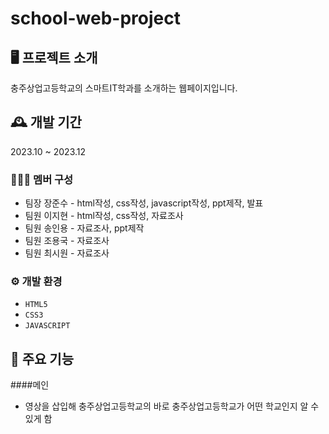 # school-web-project

## 🖥 프로젝트 소개
충주상업고등학교의 스마트IT학과를 소개하는 웹페이지입니다.

## 🕰 개발 기간
2023.10 ~ 2023.12

### 🧑‍🤝‍🧑 멤버 구성
 - 팀장 장준수 - html작성, css작성, javascript작성, ppt제작, 발표
 - 팀원 이지현 - html작성, css작성, 자료조사
 - 팀원 송인용 - 자료조사, ppt제작
 - 팀원 조용국 - 자료조사
 - 팀원 최시원 - 자료조사

### ⚙ 개발 환경
 - `HTML5`
 - `CSS3`
 - `JAVASCRIPT`

## 📌 주요 기능
####메인
 - 영상을 삽입해 충주상업고등학교의 바로 충주상업고등학교가 어떤 학교인지 알 수 있게 함
